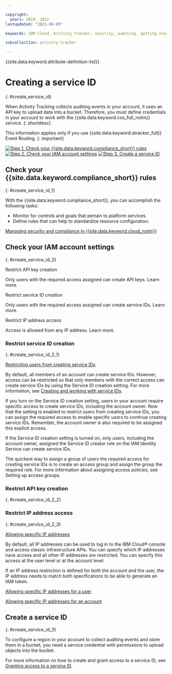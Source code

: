 ```yaml
---

copyright:
  years: 2019, 2022
lastupdated: "2021-08-09"

keywords: IBM Cloud, Activity Tracker, security, auditing, getting started

subcollection: activity-tracker

---
```


{{site.data.keyword.attribute-definition-list}}
 


# Creating a service ID 
{: #create_service_id}



When Activity Tracking collects auditing events in your account, it uses an API key to upload data into a bucket. Therefore, you must define credentials in your account to work with the {{site.data.keyword.cos_full_notm}} service. 
{: shortdesc}

This information applies only if you use {{site.data.keyword.atracker_full}} Event Routing.
{: important}

[![Step 1. Check your {{site.data.keyword.compliance_short}} rules](images/create_service_id_1.svg)](#getting-started-step3_1) [![Step 2. Check your IAM account settings](images/create_service_id_2.svg)](#getting-started-step3_2) [![Step 3. Create a service ID](images/create_service_id_3.svg)](#getting-started-step3_3)

## Check your {{site.data.keyword.compliance_short}} rules
{: #create_service_id_1}


With the {{site.data.keyword.compliance_short}}, you can accomplish the following tasks:

* Monitor for controls and goals that pertain to platform services.
* Define rules that can help to standardize resource configuration.

[Managing security and compliance in {{site.data.keyword.cloud_notm}}](/docs/overview?topic=overview-manage-security-compliance)



## Check your IAM account settings
{: #create_service_id_2}

Restrict API key creation

Only users with the required access assigned can create API keys. Learn more.

Restrict service ID creation

Only users with the required access assigned can create service IDs. Learn more.

Restrict IP address access

Access is allowed from any IP address. Learn more.


### Restrict service ID creation
{: #create_service_id_2_1}

[Restricting users from creating service IDs](/docs/account?topic=account-restrict-service-id-create)


By default, all members of an account can create service IDs. However, access can be restricted so that only members with the correct access can create service IDs by using the Service ID creation setting. For more information, see [Creating and working with service IDs](/docs/account?topic=account-serviceids).  

If you turn on the Service ID creation setting, users in your account require specific access to create service IDs, including the account owner. 
Now that the setting is enabled to restrict users from creating service IDs, you can assign the required access to enable specific users to continue creating service IDs. Remember, the account owner is also required to be assigned this explicit access.


If the Service ID creation setting is turned on, only users, including the account owner, assigned the Service ID creator role on the IAM Identity Service can create service IDs.

The quickest way to assign a group of users the required access for creating service IDs is to create an access group and assign the group the required role. For more information about assigning access policies, see Setting up access groups.

### Restrict API key creation
{: #create_service_id_2_2}



### Restrict IP address access
{: #create_service_id_2_3}

[Allowing specific IP addresses](/docs/account?topic=account-ips)

By default, all IP addresses can be used to log in to the IBM Cloud® console and access classic infrastructure APIs. You can specify which IP addresses have access and all other IP addresses are restricted. You can specify this access at the user level or at the account level.

If an IP address restriction is defined for both the account and the user, the IP address needs to match both specifications to be able to generate an IAM token.

[Allowing specific IP addresses for a user](/docs/account?topic=account-ips#ips_user)

[Allowing specific IP addresses for an account](/docs/account?topic=account-ips#ips_account)



## Create a service ID
{: #create_service_id_3}

To configure a region in your account to collect auditing events and store them in a bucket, you need a service credential with permissions to upload objects into the bucket.

For more information on how to create and grant access to a service ID, see [Granting access to a service ID](/docs/cloud-object-storage?topic=cloud-object-storage-iam-bucket-permissions#iam-service-id).